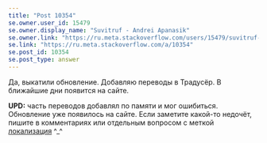 ```yaml
---
title: "Post 10354"
se.owner.user_id: 15479
se.owner.display_name: "Suvitruf - Andrei Apanasik"
se.owner.link: "https://ru.meta.stackoverflow.com/users/15479/suvitruf-andrei-apanasik"
se.link: "https://ru.meta.stackoverflow.com/a/10354"
se.post_id: 10354
se.post_type: answer
---
```

<p>Да, выкатили обновление. Добавляю переводы в Традусёр. В ближайшие дни появится на сайте.</p>

<p><strong>UPD:</strong> часть переводов добавлял по памяти и мог ошибиться. Обновление уже появилось на сайте. Если заметите какой-то недочёт, пишите в комментариях или отдельным вопросом с меткой <a href="/questions/tagged/%d0%bb%d0%be%d0%ba%d0%b0%d0%bb%d0%b8%d0%b7%d0%b0%d1%86%d0%b8%d1%8f" class="post-tag" title="показать вопросы с меткой [локализация]" rel="tag">локализация</a> ^_^</p>

